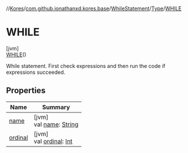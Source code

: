 //[Kores](../../../../../index.md)/[com.github.jonathanxd.kores.base](../../../index.md)/[WhileStatement](../../index.md)/[Type](../index.md)/[WHILE](index.md)

# WHILE

[jvm]\
[WHILE](index.md)()

While statement. First check expressions and then run the code if expressions succeeded.

## Properties

| Name | Summary |
|---|---|
| [name](name.md) | [jvm]<br>val [name](name.md): [String](https://kotlinlang.org/api/latest/jvm/stdlib/kotlin/-string/index.html) |
| [ordinal](ordinal.md) | [jvm]<br>val [ordinal](ordinal.md): [Int](https://kotlinlang.org/api/latest/jvm/stdlib/kotlin/-int/index.html) |
